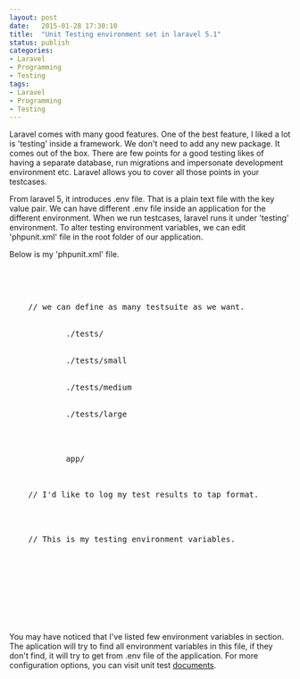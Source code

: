 ```yaml
---
layout: post
date:   2015-01-28 17:30:10
title:  "Unit Testing environment set in laravel 5.1"
status: publish
categories:
- Laravel
- Programming
- Testing
tags:
- Laravel
- Programming
- Testing
---
```


Laravel comes with many good features. One of the best feature, I liked a lot is 'testing' inside a framework. We don't need to add any new package. It comes out of the box. There are few points for a good testing likes of having a separate database, run migrations and impersonate development environment etc. Laravel allows you to cover all those points in your testcases.

From laravel 5, it introduces .env file. That is a plain text file with the key value pair. We can have different .env file inside an application for the different environment. When we run testcases, laravel runs it under 'testing' environment. To alter testing environment variables, we can edit 'phpunit.xml' file in the root folder of our application.


Below is my 'phpunit.xml' file.

<pre>

<?xml version="1.0" encoding="UTF-8"?>
<phpunit backupGlobals="false"
         backupStaticAttributes="false"
         bootstrap="bootstrap/autoload.php"
         colors="true"
         convertErrorsToExceptions="true"
         convertNoticesToExceptions="true"
         convertWarningsToExceptions="true"
         processIsolation="false"
         stopOnFailure="false">

    // we can define as many testsuite as we want.
    <testsuites>
        <testsuite name="Application Test Suite">
            <directory>./tests/</directory>
        </testsuite>
        <testsuite name="small">
            <directory>./tests/small</directory>
        </testsuite>
        <testsuite name="medium">
            <directory>./tests/medium</directory>
        </testsuite>
        <testsuite name="large">
            <directory>./tests/large</directory>
        </testsuite>
    </testsuites>
    <filter>
        <whitelist>
            <directory suffix=".php">app/</directory>
        </whitelist>
    </filter>

    // I'd like to log my test results to tap format.
    <logging>
      <log type="tap" target="results.tap"/>
    </logging>

    // This is my testing environment variables.
    <php>
       <env name="APP_ENV" value="testing"/>
       <env name="DB_DATABASE" value=":memory:"/>
       <env name="DB_CONNECTION" value="sqlite"/>
       <env name="DB_DEFAULT_CONNECTION" value="sqlite"/>
    </php>
</phpunit>


</pre>

You may have noticed that I've listed few environment variables in <php> </php> section. The aplication will try to find all environment variables in this file, if they don't find, it will try to get from .env file of the application. For more configuration options, you can visit unit test [documents](https://phpunit.de/documentation.html).
